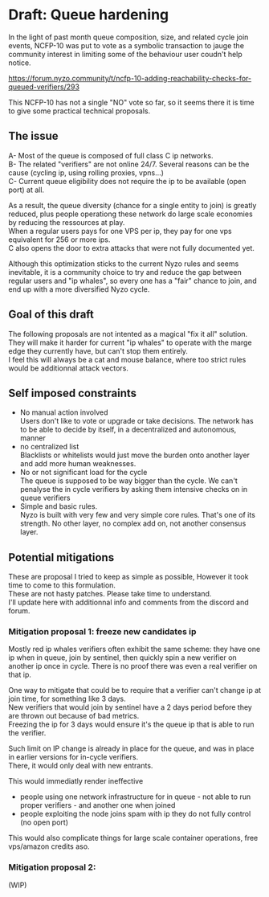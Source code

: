 # Draft: Queue hardening

In the light of past month queue composition, size, and related cycle join events, NCFP-10 was put to vote as a symbolic transaction to jauge the community interest in limiting some of the behaviour user coudn't help notice.

https://forum.nyzo.community/t/ncfp-10-adding-reachability-checks-for-queued-verifiers/293

This NCFP-10 has not a single "NO" vote so far, so it seems there it is time to give some practical technical proposals.

## The issue

A- Most of the queue is composed of full class C ip networks.   
B- The related "verifiers" are not online 24/7. Several reasons can be the cause (cycling ip, using rolling proxies, vpns...)  
C- Current queue eligibility does not require the ip to be available (open port) at all.

As a result, the queue diversity (chance for a single entity to join) is greatly reduced, plus people operationg these network do large scale economies by reducing the ressources at play.  
When a regular users pays for one VPS per ip, they pay for one vps equivalent for 256 or more ips.  
C also opens the door to extra attacks that were not fully documented yet.

Although this optimization sticks to the current Nyzo rules and seems inevitable, it is a community choice to try and reduce the gap between regular users and "ip whales", so every one has a "fair" chance to join, and end up with a more diversified Nyzo cycle.

## Goal of this draft

The following proposals are not intented as a magical "fix it all" solution.  
They will make it harder for current "ip whales" to operate with the marge edge they currently have, but can't stop them entirely.  
I feel this will always be a cat and mouse balance, where too strict rules would be additionnal attack vectors.

## Self imposed constraints
- No manual action involved  
Users don't like to vote or upgrade or take decisions. The network has to be able to decide by itself, in a decentralized and autonomous, manner
- no centralized list  
Blacklists or whitelists would just move the burden onto another layer and add more human weaknesses.
- No or not significant load for the cycle  
The queue is supposed to be way bigger than the cycle. We can't penalyse the in cycle verifiers by asking them intensive checks on in queue verifiers
- Simple and basic rules.  
Nyzo is built with very few and very simple core rules. That's one of its strength. No other layer, no complex add on, not another consensus layer.

## Potential mitigations

These are proposal I tried to keep as simple as possible, However it took time to come to this formulation.  
These are not hasty patches. Please take time to understand.  
I'll update here with additionnal info and comments from the discord and forum.

### Mitigation proposal 1: freeze new candidates ip

Mostly red ip whales verifiers often exhibit the same scheme: they have one ip when in queue, join by sentinel, then quickly spin a new verifier on another ip once in cycle. There is no proof there was even a real verifier on that ip.  

One way to mitigate that could be to require that a verifier can't change ip at join time, for something like 3 days.  
New verifiers that would join by sentinel have a 2 days period before they are thrown out because of bad metrics.  
Freezing the ip for 3 days would ensure it's the queue ip that is able to run the verifier.  

Such limit on IP change is already in place for the queue, and was in place in earlier versions for in-cycle verifiers.  
There, it would only deal with new entrants.

This would immediatly render ineffective  
- people using one network infrastructure for in queue - not able to run proper verifiers - and another one when joined  
- people exploiting the node joins spam with ip they do not fully control (no open port)

This would also complicate things for large scale container operations, free vps/amazon credits aso.

### Mitigation proposal 2: 

(WIP)
